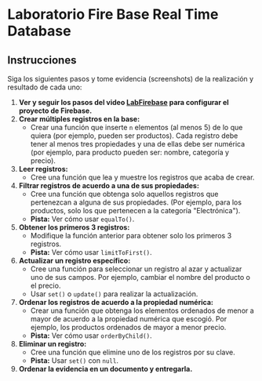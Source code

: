 # Laboratorio Fire Base Real Time Database

## Instrucciones

Siga los siguientes pasos y tome evidencia (screenshots) de la realización y resultado de cada uno:

1. **Ver y seguir los pasos del video [LabFirebase](https://youtu.be/S8OgIEBITB0) para configurar el proyecto de Firebase.**
2. **Crear múltiples registros en la base:**
   - Crear una función que inserte `n` elementos (al menos 5) de lo que quiera (por ejemplo, pueden ser productos). Cada registro debe tener al menos tres propiedades y una de ellas debe ser numérica (por ejemplo, para producto pueden ser: nombre, categoría y precio).
3. **Leer registros:**
   - Cree una función que lea y muestre los registros que acaba de crear.
4. **Filtrar registros de acuerdo a una de sus propiedades:**
   - Cree una función que obtenga solo aquellos registros que pertenezcan a alguna de sus propiedades. (Por ejemplo, para los productos, solo los que pertenecen a la categoría "Electrónica").
   - **Pista:** Ver cómo usar `equalTo()`.
5. **Obtener los primeros 3 registros:**
   - Modifique la función anterior para obtener solo los primeros 3 registros.
   - **Pista:** Ver cómo usar `limitToFirst()`.
6. **Actualizar un registro específico:**
   - Cree una función para seleccionar un registro al azar y actualizar uno de sus campos. Por ejemplo, cambiar el nombre del producto o el precio.
   - Usar `set()` o `update()` para realizar la actualización.
7. **Ordenar los registros de acuerdo a la propiedad numérica:**
   - Crear una función que obtenga los elementos ordenados de menor a mayor de acuerdo a la propiedad numérica que escogió. Por ejemplo, los productos ordenados de mayor a menor precio.
   - **Pista:** Ver cómo usar `orderByChild()`.
8. **Eliminar un registro:**
   - Cree una función que elimine uno de los registros por su clave.
   - **Pista:** Usar `set()` con `null`.
9. **Ordenar la evidencia en un documento y entregarla.**
